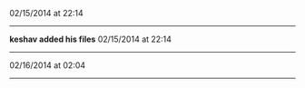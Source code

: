 02/15/2014 at 22:14
****
**keshav added his files**
02/15/2014 at 22:14
****
02/16/2014 at 02:04
****
